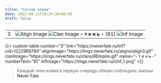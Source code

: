 ```yaml
---
title: "Состав клана"
date: 2022-08-11T10:24:26+08:00
draft: false
---
```


<style>
 a {
  text-decoration: none;
}
</style>

|   |   |
|---|---|
| 3 | [![Align Image](https://imgs.neverfate.ru/aligns/align3.gif)](https://neverfate.ru/inf?cid=1222968784) [![Clan Image](https://imgs.neverfate.ru/clans/REmpire.gif)](https://neverfate.ru/inf?cid=1222968784) **- т е н ь -** [81] [![Inf Image](https://imgs.neverfate.ru/i/inf_1.png)](https://neverfate.ru/inf?cid=1222968784) |


{{< custom-table number="3" link="https://neverfate.ru/inf?cid=1222968784" alignImage="https://imgs.neverfate.ru/aligns/align3.gif" clanImage="https://imgs.neverfate.ru/clans/REmpire.gif" name="- т е н ь -" numberText="81" infImage="https://imgs.neverfate.ru/i/inf_1.png" >}}





> Каждый член клана в первую очередь обязан соблюдать законы [Never Fate](https://encicl.neverfate.ru/?id=1)
